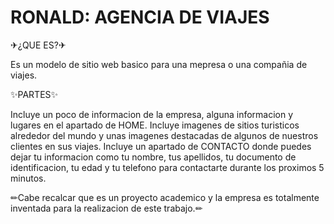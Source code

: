 # RONALD: AGENCIA DE VIAJES
✈¿QUE ES?✈

Es un modelo de sitio web basico para una mepresa o una compañia de viajes.

✨PARTES✨

Incluye un poco de informacion de la empresa, alguna informacion y lugares en el apartado de HOME.
Incluye imagenes de sitios turisticos alrededor del mundo y unas imagenes destacadas de algunos de nuestros clientes en sus viajes.
Incluye un apartado de CONTACTO donde puedes dejar tu informacion como tu nombre, tus apellidos, tu documento de identificacion, tu edad y tu telefono para contactarte
durante los proximos 5 minutos.

✏Cabe recalcar que es un proyecto academico y la empresa es totalmente inventada para la realizacion de este trabajo.✏
